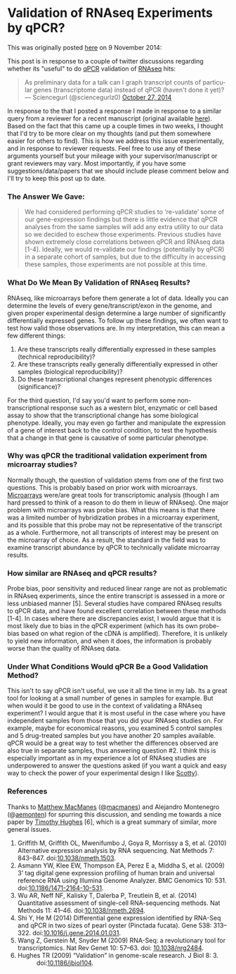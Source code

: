 # Validation of RNAseq Experiments by qPCR?

This was originally posted [here](http://dave-bridges.blogspot.com/2014/11/validation-of-rnaseq-experiments-by-qpcr.html) on 9 November 2014:

This post is in response to a couple of twitter discussions regarding whether its "useful" to do <a href="http://en.wikipedia.org/wiki/Real-time_polymerase_chain_reaction">qPCR</a> validation of <a href="http://en.wikipedia.org/wiki/RNA-Seq">RNAseq</a> hits:

<blockquote class="twitter-tweet" lang="en">
As preliminary data for a talk can I graph transcript counts of particular genes (transcriptome data) instead of qPCR (haven't done it yet)?
— Sciencegurl (@sciencegurlz0) <a href="https://twitter.com/sciencegurlz0/status/526718661646876672">October 27, 2014</a></blockquote>


<script async="" charset="utf-8" src="//platform.twitter.com/widgets.js"></script>

In response to the that I posted a response I made in response to a similar query from a reviewer for a recent manuscript (original available <a href="https://github.com/BridgesLab/CushingAcromegalyStudy/issues/41#issuecomment-60597409">here</a>).  Based on the fact that this came up a couple times in two weeks, I thought that I'd try to be more clear on my thoughts (and put them somewhere easier for others to find).  This is how we address this issue experimentally, and in response to reviewer requests.  Feel free to use any of these arguments yourself but your mileage with your supervisor/manuscript or grant reviewers may vary.  Most importantly, if you have some suggestions/data/papers that we should include please comment below and I'll try to keep this post up to date.
<h3>
The Answer We Gave:</h3>
<blockquote>
We had considered performing qPCR studies to ‘re-validate’ some of our gene-expression findings but there is little evidence that qPCR analyses from the same samples will add any extra utility to our data so we decided to eschew those experiments. Previous studies have shown extremely close correlations between qPCR and RNAseq data [1-4]. Ideally, we would re-validate our findings (potentially by qPCR) in a separate cohort of samples, but due to the difficulty in accessing these samples, those experiments are not possible at this time.</blockquote>

<h3>
What Do We Mean By Validation of RNAseq Results?</h3>
<div>
RNAseq, like microarrays before them generate a lot of data.  Ideally you can determine the levels of every gene/transcript/exon in the genome, and given proper experimental design determine a large number of significantly differentially expressed genes.  To follow up these findings, we often want to test how valid those observations are.  In my interpretation, this can mean a few different things:
<ol>
<li>Are these transcripts really differentially expressed in these samples (technical reproducibility)?</li>
<li>Are these transcripts really generally differentially expressed in other samples (biological reproducibility)?</li>
<li>Do these transcriptional changes represent phenotypic differences (significance)?</li>
</ol>
For the third question, I'd say you'd want to perform some non-transcriptional response such as a western blot, enzymatic or cell based assay to show that the transcriptional change has some biological phenotype.  Ideally, you may even go farther and manipulate the expression of a gene of interest back to the control condition, to test the hypothesis that a change in that gene is causative of some particular phenotype.&nbsp;</div>
<div>
<h3>
Why was qPCR the traditional validation experiment from microarray studies?</h3>
</div>
<div>
Normally though, the question of validation stems from one of the first two questions.  This is probably based on prior work with microarrays.  <a href="http://en.wikipedia.org/wiki/DNA_microarray">Microarrays</a> were/are great tools for transcriptomic analysis (though I am hard pressed to think of a reason to do them in lieuw of RNAseq).  One major problem with microarrays was probe bias.  What this means is that there was a limited number of hybridization probes in a microarray experiment, and its possible that this probe may not be representative of the transcript as a whole.  Furthermore, not all transcripts of interest may be present on the microarray of choice.  As a result, the standard in the field was to examine transcript abundance by qPCR to technically validate microarray results.</div>
<div>
<h3>
How similar are RNAseq and qPCR results?</h3>
</div>
<div>
Probe bias, poor sensitivity and reduced linear range are not as problematic in RNAseq experiments, since the entire transcript is assessed in a more or less unbiased manner [5].  Several studies have compared RNAseq results to qPCR data, and have found excellent correlation between these methods [1-4].  In cases where there are discrepancies exist, I would argue that it is most likely due to bias in the qPCR experiment (which has its own probe-bias based on what region of the cDNA is amplified).  Therefore, it is unlikely to yield new information, and when it does, the information is probably worse than the quality of RNAseq data.</div>
<div>
<h3>
Under What Conditions Would qPCR Be a Good Validation Method?</h3>
This isn't to say qPCR isn't useful, we use it all the time in my lab.  Its a great tool for looking at a small number of genes in samples for example.  But when would it be good to use in the context of validating a RNAseq experiment?  I would argue that it is most useful in the case where you have independent samples from those that you did your RNAseq studies on.  For example, maybe for economical reasons, you examined 5 control samples and 5 drug-treated samples but you have another 20 samples available.  qPCR would be a great way to test whether the differences observed are also true in separate samples, thus answering question #2.  I think this is especially important as in my experience a lot of RNAseq studies are underpowered to answer the questions asked (if you want a quick and easy way to check the power of your experimental design I like <a href="http://bioinformatics.bc.edu/marthlab/scotty/scotty.php">Scotty</a>).</div>
<div>
<h3>
References</h3>
</div>
<div>
Thanks to <a href="http://genomebio.org/">Matthew MacManes</a> (@<a href="http://twitter.com/macmanes">macmanes</a>) and Alejandro Montenegro (@<a href="http://twitter.com/aemonten">aemonten</a>) for spurring this discussion, and sending me towards a nice paper by <a href="http://hugheslab.ccbr.utoronto.ca/">Timothy Hughes</a> [6], which is a great summary of similar, more general issues.</div>
<div>
<ol>
<li>Griffith M, Griffith OL, Mwenifumbo J, Goya R, Morrissy a S, et al. (2010) Alternative expression analysis by RNA sequencing. Nat Methods 7: 843–847. doi:<a href="http://dx.doi.org/10.1038/nmeth.1503">10.1038/nmeth.1503</a>.</li>
<li>Asmann YW, Klee EW, Thompson EA, Perez E a, Middha S, et al. (2009) 3’ tag digital gene expression profiling of human brain and universal reference RNA using Illumina Genome Analyzer. BMC Genomics 10: 531. doi:<a href="http://dx.doi.org/10.1186/1471-2164-10-531">10.1186/1471-2164-10-531</a>.</li>
<li>Wu AR, Neff NF, Kalisky T, Dalerba P, Treutlein B, et al. (2014) Quantitative assessment of single-cell RNA-sequencing methods. Nat Methods 11: 41–46. doi:<a href="http://dx.doi.org/10.1038/nmeth.2694">10.1038/nmeth.2694</a>.</li>
<li>Shi Y, He M (2014) Differential gene expression identified by RNA-Seq and qPCR in two sizes of pearl oyster (Pinctada fucata). Gene 538: 313–322. doi:<a href="http://dx.doi.org/10.1016/j.gene.2014.01.031">10.1016/j.gene.2014.01.031</a>.</li>
<li>Wang Z, Gerstein M, Snyder M (2009) RNA-Seq: a revolutionary tool for transcriptomics. Nat Rev Genet 10: 57–63. doi: <a href="http://dx.doi.org/10.1038/nrg2484">10.1038/nrg2484</a>.</li>
<li><div style="margin-left: 32pt; text-indent: -32.0pt;">
Hughes TR (2009) “Validation” in genome-scale research. J Biol 8: 3. doi:<a href="http://dx.doi.org/10.1186/jbiol104">10.1186/jbiol104</a>.</div>
</li>
</ol>
</div>

